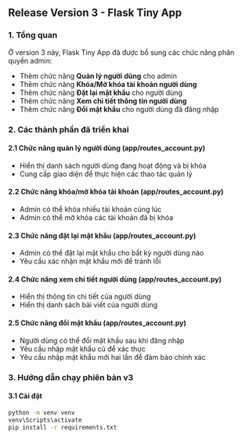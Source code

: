 ## Release Version 3 - Flask Tiny App
### 1. Tổng quan
Ở version 3 này, Flask Tiny App đã được bổ sung các chức năng phân quyền admin:
- Thêm chức năng **Quản lý người dùng** cho admin
- Thêm chức năng **Khóa/Mở khóa tài khoản người dùng**
- Thêm chức năng **Đặt lại mật khẩu** cho người dùng
- Thêm chức năng **Xem chi tiết thông tin người dùng**
- Thêm chức năng **Đổi mật khẩu** cho người dùng đã đăng nhập

### 2. Các thành phần đã triển khai
#### 2.1 Chức năng quản lý người dùng (app/routes_account.py)
- Hiển thị danh sách người dùng đang hoạt động và bị khóa
- Cung cấp giao diện để thực hiện các thao tác quản lý

#### 2.2 Chức năng khóa/mở khóa tài khoản (app/routes_account.py)
- Admin có thể khóa nhiều tài khoản cùng lúc
- Admin có thể mở khóa các tài khoản đã bị khóa

#### 2.3 Chức năng đặt lại mật khẩu (app/routes_account.py)
- Admin có thể đặt lại mật khẩu cho bất kỳ người dùng nào
- Yêu cầu xác nhận mật khẩu mới để tránh lỗi

#### 2.4 Chức năng xem chi tiết người dùng (app/routes_account.py)
- Hiển thị thông tin chi tiết của người dùng
- Hiển thị danh sách bài viết của người dùng

#### 2.5 Chức năng đổi mật khẩu (app/routes_account.py)
- Người dùng có thể đổi mật khẩu sau khi đăng nhập
- Yêu cầu nhập mật khẩu cũ để xác thực
- Yêu cầu nhập mật khẩu mới hai lần để đảm bảo chính xác

### 3. Hướng dẫn chạy phiên bản v3
#### 3.1 Cài đặt
```cmd
python -m venv venv
venv\Scripts\activate
pip install -r requirements.txt
